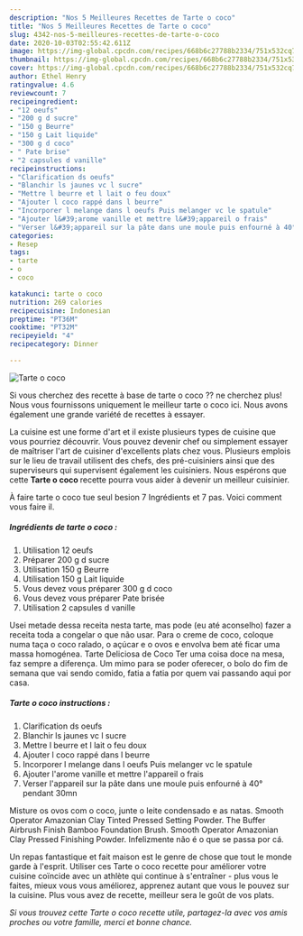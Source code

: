 ```yaml
---
description: "Nos 5 Meilleures Recettes de Tarte o coco"
title: "Nos 5 Meilleures Recettes de Tarte o coco"
slug: 4342-nos-5-meilleures-recettes-de-tarte-o-coco
date: 2020-10-03T02:55:42.611Z
image: https://img-global.cpcdn.com/recipes/668b6c27788b2334/751x532cq70/tarte-o-coco-photo-principale-de-la-recette.jpg
thumbnail: https://img-global.cpcdn.com/recipes/668b6c27788b2334/751x532cq70/tarte-o-coco-photo-principale-de-la-recette.jpg
cover: https://img-global.cpcdn.com/recipes/668b6c27788b2334/751x532cq70/tarte-o-coco-photo-principale-de-la-recette.jpg
author: Ethel Henry
ratingvalue: 4.6
reviewcount: 7
recipeingredient:
- "12 oeufs"
- "200 g d sucre"
- "150 g Beurre"
- "150 g Lait liquide"
- "300 g d coco"
- " Pate brise"
- "2 capsules d vanille"
recipeinstructions:
- "Clarification ds oeufs"
- "Blanchir ls jaunes vc l sucre"
- "Mettre l beurre et l lait o feu doux"
- "Ajouter l coco rappé dans l beurre"
- "Incorporer l melange dans l oeufs Puis melanger vc le spatule"
- "Ajouter l&#39;arome vanille et mettre l&#39;appareil o frais"
- "Verser l&#39;appareil sur la pâte dans une moule puis enfourné à 40° pendant 30mn"
categories:
- Resep
tags:
- tarte
- o
- coco

katakunci: tarte o coco 
nutrition: 269 calories
recipecuisine: Indonesian
preptime: "PT36M"
cooktime: "PT32M"
recipeyield: "4"
recipecategory: Dinner

---
```



![Tarte o coco](https://img-global.cpcdn.com/recipes/668b6c27788b2334/751x532cq70/tarte-o-coco-photo-principale-de-la-recette.jpg)

Si vous cherchez des recette à base de tarte o coco ?? ne cherchez plus! Nous vous fournissons uniquement le meilleur tarte o coco ici. Nous avons également une grande variété de recettes à essayer.

La cuisine est une forme d'art et il existe plusieurs types de cuisine que vous pourriez découvrir. Vous pouvez devenir chef ou simplement essayer de maîtriser l'art de cuisiner d'excellents plats chez vous. Plusieurs emplois sur le lieu de travail utilisent des chefs, des pré-cuisiniers ainsi que des superviseurs qui supervisent également les cuisiniers. Nous espérons que cette <strong> Tarte o coco </strong> recette pourra vous aider à devenir un meilleur cuisinier.

<!--inarticleads1-->

À faire tarte o coco tue seul besion 7 Ingrédients et 7 pas. Voici comment vous faire il.

##### Ingrédients de tarte o coco :

1. Utilisation 12 oeufs
1. Préparer 200 g d sucre
1. Utilisation 150 g Beurre
1. Utilisation 150 g Lait liquide
1. Vous devez vous préparer 300 g d coco
1. Vous devez vous préparer  Pate brisée
1. Utilisation 2 capsules d vanille


Usei metade dessa receita nesta tarte, mas pode (eu até aconselho) fazer a receita toda a congelar o que não usar. Para o creme de coco, coloque numa taça o coco ralado, o açúcar e o ovos e envolva bem até ficar uma massa homogénea. Tarte Deliciosa de Coco Ter uma coisa doce na mesa, faz sempre a diferença. Um mimo para se poder oferecer, o bolo do fim de semana que vai sendo comido, fatia a fatia por quem vai passando aqui por casa. 

<!--inarticleads2-->

##### Tarte o coco instructions :

1. Clarification ds oeufs
1. Blanchir ls jaunes vc l sucre
1. Mettre l beurre et l lait o feu doux
1. Ajouter l coco rappé dans l beurre
1. Incorporer l melange dans l oeufs Puis melanger vc le spatule
1. Ajouter l&#39;arome vanille et mettre l&#39;appareil o frais
1. Verser l&#39;appareil sur la pâte dans une moule puis enfourné à 40° pendant 30mn


Misture os ovos com o coco, junte o leite condensado e as natas. Smooth Operator Amazonian Clay Tinted Pressed Setting Powder. The Buffer Airbrush Finish Bamboo Foundation Brush. Smooth Operator Amazonian Clay Pressed Finishing Powder. Infelizmente não é o que se passa por cá. 

<!--inarticleads1-->

<p>
Un repas fantastique et fait maison est le genre de chose que tout le monde garde à l'esprit. Utiliser ces Tarte o coco recette pour améliorer votre cuisine coïncide avec un athlète qui continue à s'entraîner - plus vous le faites, mieux vous vous améliorez, apprenez autant que vous le pouvez sur la cuisine. Plus vous avez de recette, meilleur sera le goût de vos plats.
</p>

<p>
<i>Si vous trouvez cette Tarte o coco recette utile, partagez-la avec vos amis proches ou votre famille, merci et bonne chance.</i>
</p>
